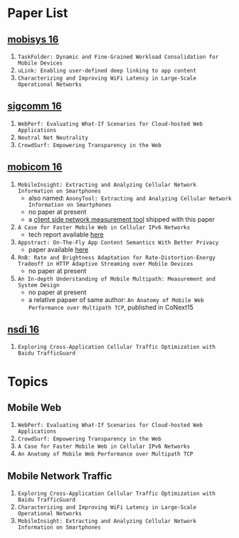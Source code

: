 # Paper List
## [mobisys 16](https://www.sigmobile.org/mobisys/2016/program.php)
1. `TaskFolder: Dynamic and Fine-Grained Workload Consolidation for Mobile Devices`
2. `uLink: Enabling user-defined deep linking to app content`
3. `Characterizing and Improving WiFi Latency in Large-Scale Operational Networks`

## [sigcomm 16](http://conferences.sigcomm.org/sigcomm/2016/program.php)
1. `WebPerf: Evaluating What-If Scenarios for Cloud-hosted Web Applications`
2. `Neutral Net Neutrality`
3. `CrowdSurf: Empowering Transparency in the Web`

## [mobicom 16](https://www.sigmobile.org/mobicom/2016/program.php)
1. `MobileInsight: Extracting and Analyzing Cellular Network Information on Smartphones`
    * also named: `AnonyTool: Extracting and Analyzing Cellular Network Information on Smartphones`
    * no paper at present
    * a [client side network measurement tool](http://metro.cs.ucla.edu/mobile_insight/) shipped with this paper
2. `A Case for Faster Mobile Web in Cellular IPv6 Networks`
    * tech report available [here](http://www.cs.montana.edu/techreports/1516/Goel.pdf)
3. `Appstract: On-The-Fly App Content Semantics With Better Privacy`
    * paper available [here](https://www.microsoft.com/en-us/research/wp-content/uploads/2016/07/appstract_mobicom.pdf)
4. `RnB: Rate and Brightness Adaptation for Rate-Distortion-Energy Tradeoff in HTTP Adaptive Streaming over Mobile Devices`
    * no paper at present
5. `An In-depth Understanding of Mobile Multipath: Measurement and System Design`
    * no paper at present
    * a relative papaer of same author: `An Anatomy of Mobile Web Performance over Multipath TCP`, published in CoNext15

## [nsdi 16](https://www.usenix.org/conference/nsdi16/technical-sessions)
1. `Exploring Cross-Application Cellular Traffic Optimization with Baidu TrafficGuard`

# Topics

## Mobile Web
1. `WebPerf: Evaluating What-If Scenarios for Cloud-hosted Web Applications`
2. `CrowdSurf: Empowering Transparency in the Web`
3. `A Case for Faster Mobile Web in Cellular IPv6 Networks`
4. `An Anatomy of Mobile Web Performance over Multipath TCP`

## Mobile Network Traffic
1. `Exploring Cross-Application Cellular Traffic Optimization with Baidu TrafficGuard`
2. `Characterizing and Improving WiFi Latency in Large-Scale Operational Networks`
3. `MobileInsight: Extracting and Analyzing Cellular Network Information on Smartphones`
